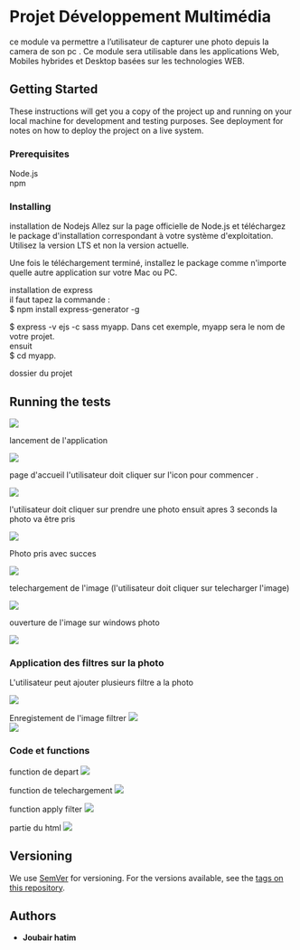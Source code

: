 # Projet Développement Multimédia

ce module va permettre a l’utilisateur de capturer une photo depuis la camera de son pc  . Ce module sera utilisable dans les applications Web, Mobiles hybrides et Desktop basées sur les technologies WEB.

## Getting Started

These instructions will get you a copy of the project up and running on your local machine for development and testing purposes. See deployment for notes on how to deploy the project on a live system.

### Prerequisites

 Node.js<br>
 npm


### Installing
installation de Nodejs
Allez sur la page officielle de Node.js et téléchargez le package d'installation correspondant à votre système d'exploitation. Utilisez la version LTS et non la version actuelle.

Une fois le téléchargement terminé, installez le package comme n'importe quelle autre application sur votre Mac ou PC.

 installation de express<br>
 il faut tapez la commande : <br>
 $ npm install express-generator -g <br>
 
 $ express -v ejs -c sass myapp. Dans cet exemple, myapp sera le nom de votre projet.<br>
 ensuit <br>
 $ cd myapp.<br>
 
 dossier du projet 
 
 ## Running the tests
 
 ![](image/pic1.png)<br>
 
lancement de l'application

 ![](image/pic2.png)<br>
 
page d'accueil l'utilisateur doit cliquer sur l'icon pour commencer .

 ![](image/pic3.png)<br>
 
l'utilisateur doit cliquer sur prendre une photo ensuit apres 3 seconds la photo va être pris

 ![](image/pic4.png)<br>

Photo pris avec succes 

![](image/pic6.png)<br>

telechargement de l'image (l'utilisateur doit cliquer sur telecharger l'image)

![](image/pic7.png)<br>

ouverture de l'image sur windows photo

![](image/pic8.png)<br>

### Application des filtres sur la photo 

L'utilisateur peut ajouter plusieurs filtre a la photo 

![](image/pic11.png)<br>

Enregistement de l'image filtrer
![](image/pic12.png)<br>
![](image/pic13.png)<br>




### Code et functions

function de depart 
![](image/fct1.png)<br>

function de telechargement 
![](image/fct2.png)<br>

function apply filter
![](image/fct3.png)<br>

partie du html
![](image/fct4.png)<br>


## Versioning

We use [SemVer](http://semver.org/) for versioning. For the versions available, see the [tags on this repository](https://github.com/your/project/tags). 

## Authors

* **Joubair hatim** 



